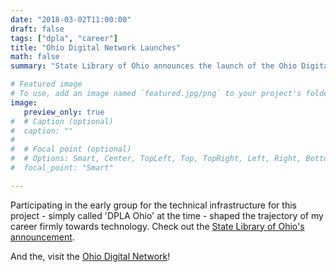 ```yaml
---
date: "2018-03-02T11:00:00"
draft: false
tags: ["dpla", "career"]
title: "Ohio Digital Network Launches"
math: false
summary: "State Library of Ohio announces the launch of the Ohio Digital Network"

# Featured image
# To use, add an image named `featured.jpg/png` to your project's folder.
image:
   preview_only: true
#  # Caption (optional)
#  caption: ""
#
#  # Focal point (optional)
#  # Options: Smart, Center, TopLeft, Top, TopRight, Left, Right, BottomLeft, #Bottom, BottomRight
#  focal_point: "Smart"

---
```


Participating in the early group for the technical infrastructure for this project - simply called 'DPLA Ohio' at the time - shaped the trajectory of my career firmly towards technology. Check out the [State Library of Ohio's announcement](https://library.ohio.gov/news/ohio-digital-network-collections-debuts-dpla/).

And the, visit the [Ohio Digital Network](https://ohiodigitalnetwork.org/)!
